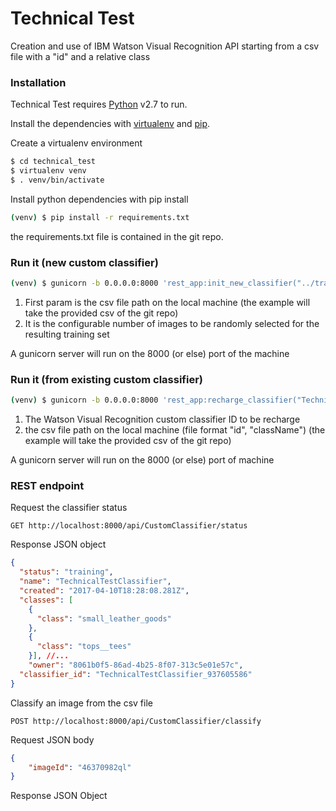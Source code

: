 # Technical Test

Creation and use of IBM Watson Visual Recognition API starting from a csv file with a "id" and a relative class

### Installation

Technical Test requires [Python](https://www.python.org) v2.7 to run.

Install the dependencies with [virtualenv](https://virtualenv.pypa.io/en/stable/) and [pip](https://pypi.python.org/pypi/pip).

Create a virtualenv environment
```sh
$ cd technical_test
$ virtualenv venv
$ . venv/bin/activate
```

Install python dependencies with pip install
```sh
(venv) $ pip install -r requirements.txt
```
the requirements.txt file is contained in the git repo.

### Run it (new custom classifier)

```sh
(venv) $ gunicorn -b 0.0.0.0:8000 'rest_app:init_new_classifier("../training_set.csv", 200)' --log-config logging.conf --reload --timeout 18000
```

1) First param is the csv file path on the local machine (the example will take the provided csv of the git repo)
2) It is the configurable number of images to be randomly selected for the resulting training set

A gunicorn server will run on the 8000 (or else) port of the machine

### Run it (from existing custom classifier)

```sh
(venv) $ gunicorn -b 0.0.0.0:8000 'rest_app:recharge_classifier("TechnicalTestClassifier_937605586", "../training_set.csv")' --log-config logging.conf --reload --timeout 1800
```

1) The Watson Visual Recognition custom classifier ID to be recharge
2) the csv file path on the local machine (file format "id", "className") (the example will take the provided csv of the git repo)

A gunicorn server will run on the 8000 (or else) port of machine

### REST endpoint

Request the classifier status
```http
GET http://localhost:8000/api/CustomClassifier/status
```
Response JSON object
```json
{
  "status": "training",
  "name": "TechnicalTestClassifier",
  "created": "2017-04-10T18:28:08.281Z",
  "classes": [
    {
      "class": "small_leather_goods"
    },
    {
      "class": "tops__tees"
    }], //...
    "owner": "8061b0f5-86ad-4b25-8f07-313c5e01e57c",
  "classifier_id": "TechnicalTestClassifier_937605586"
}
```

Classify an image from the csv file
```http
POST http://localhost:8000/api/CustomClassifier/classify
```
Request JSON body
```json
{
	"imageId": "46370982ql"
}
```
Response JSON Object
```json

```
